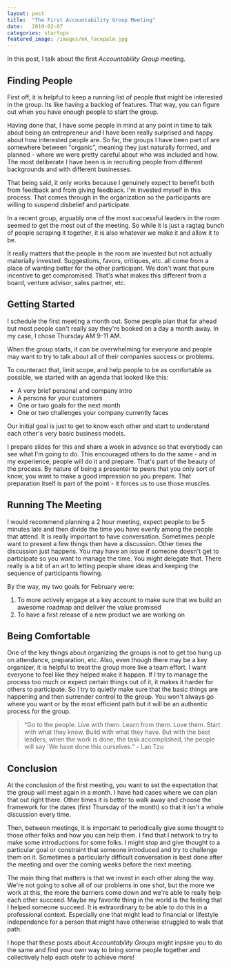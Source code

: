 ```yaml
---
layout: post
title:  "The First Accountability Group Meeting"
date:   2019-02-07
categories: startups
featured_image: /images/mk_facepalm.jpg
---
```


In this post, I talk about the first _Accountability Group_ meeting.

## Finding People

First off, it is helpful to keep a running list of people that might be interested in the 
group.  Its like having a backlog of features.  That way, you can figure out when you 
have enough people to start the group.

Having done that, I have some people in mind at any point in time to talk about
being an entrepreneur and I have been really surprised and happy about how interested 
people are.  So far, the groups I have been part of are somewhere between "organic", 
meaning they just naturally formed, and planned - where we were pretty careful about 
who was included and how.  The most deliberate I have been is in recruiting people 
from different backgrounds and with different businesses.

That being said, it only works because I genuinely expect to benefit both from feedback
and from giving feedback.  I'm invested myself in this process.  That comes through in 
the organization so the participants are willing to suspend disbelief and participate.

In a recent group, arguably one of the most successful leaders in the room seemed to get
 the most out of the meeting. So while it is just a ragtag bunch of people scraping
it together, it is also whatever we make it and allow it to be.

It really matters that the people in the room are invested but not actually 
materially invested.  Suggestions, favors, critiques, etc. all come from a place of 
wanting better for the other participant.  We don't want that pure incentive to 
get compromised.  That's what makes this different from a board, venture advisor, 
sales partner, etc.


## Getting Started

I schedule the first meeting a month out.  Some people plan that far ahead but most people
can't really say they're booked on a day a month away.  In my case, I chose Thursday AM
9-11 AM.

When the group starts, it can be overwhelming for everyone and people may want to try to 
talk about all of their companies success or problems.

To counteract that, limit scope, and help people to be as comfortable as possible, we 
started with an agenda that looked like this: 

- A very brief personal and company intro
- A persona for your customers
- One or two goals for the next month
- One or two challenges your company currently faces

Our initial goal is just to get to know each other and start to understand each other's 
very basic business models.

I prepare slides for this and share a week in advance so that everybody can see what I'm 
going to do.  This encouraged others to do the same - and in my experience, people will
do it and prepare.  That's part of the beauty of the process.  By nature of being a 
presenter to peers that you only sort of know, you want to make a good impression so you
prepare.  That preparation itself is part of the point - it forces us to use those muscles.

## Running The Meeting

I would recommend planning a 2 hour meeting, expect people to be 5 minutes late and then divide the 
time you have evenly among the people that attend.  It is really important to have 
conversation.  Sometimes people want to present a few things then have a discussion.
Other times the discussion just happens.  You may have an issue if someone doesn't get
to participate so you want to manage the time.  You might delegate that.  There really is 
a bit of an art to letting people share ideas and keeping the sequence of participants 
flowing.

By the way, my two goals for February were: 
1.  To more actively engage at a key account to make sure that we build an awesome roadmap and deliver the value promised
1.  To have a first release of a new product we are working on

## Being Comfortable

One of the key things about organizing the groups is not to get too hung up on attendance, 
preparation, etc.  Also, even though there may be a key organizer, it is helpful to treat
the group more like a team effort.  I want everyone to feel like they helped make it happen.
If I try to manage the process too much or expect certain things out of it, it makes it
harder for others to participate.  So I try to quietly make sure that the basic things are 
happening and then surrender control to the group.  You won't always go where you want or 
by the most efficient path but it will be an authentic process for the group.

>“Go to the people. Live with them. Learn from them. Love them. Start
with what they know. Build with what they have. But with the best
leaders, when the work is done, the task accomplished, the people will
say 'We have done this ourselves.” - Lao Tzu

## Conclusion

At the conclusion of the first meeting, you want to set the expectation that the group
will meet again in a month.  I have had cases where we can plan that out right there.
Other times it is better to walk away and choose the framework for the dates (first
Thursday of the month) so that it isn't a whole discussion every time.

Then, between meetings, it is important to periodically give some thought to those 
other folks and how you can help them.  I find that I network to try to make some 
introductions for some folks.  I might stop and give thought to a particular goal
or constraint that someone introduced and try to challenge them on it.  Sometimes
a particularly difficult conversation is best done after the meeting and over the 
coming weeks before the next meeting.

The main thing that matters is that we invest in each other along the way.  We're not 
going to solve all of our problems in one shot, but the more we work at this, the 
more the barriers come down and we're able to really help each other succeed.  Maybe
my favorite thing in the world is the feeling that I helped someone succeed.  It is 
extraordinary to be able to do this in a professional context.  Especially one that 
might lead to financial or lifestyle independence for a person that might have 
otherwise struggled to walk that path.

I hope that these posts about _Accountability Groups_ might inpsire you to do
the same and find your own way to bring some people together and collectively
help each otehr to achieve more!